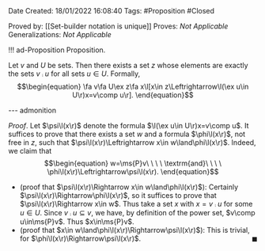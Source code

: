<br />
<br />

Date Created: 18/01/2022 16:08:40
Tags: #Proposition #Closed  

Proved by: [[Set-builder notation is unique]]
Proves: _Not Applicable_
Generalizations: _Not Applicable_

!!! ad-Proposition Proposition.

Let $v$ and $U$ be sets. Then there exists a set $z$ whose elements are exactly the sets $v\comp u$ for all sets $u\in U$. Formally,
$$\begin{equation}
    \fa v\fa U\ex z\fa x\l[x\in z\Leftrightarrow\l(\ex u\in U\r)x=v\comp u\r].
\end{equation}$$

--- admonition

_Proof_. Let $\psi\l(x\r)$ denote the formula $\l(\ex u\in U\r)x=v\comp u$. It suffices to prove that there exists a set $w$ and a formula $\phi\l(x\r)$, not free in $z$, such that $\psi\l(x\r)\Leftrightarrow x\in w\land\phi\l(x\r)$. Indeed, we claim that
$$\begin{equation}
    w=\ms{P}v\ \ \ \ \textrm{and}\ \ \ \ \phi\l(x\r)\Leftrightarrow\psi\l(x\r).
\end{equation}$$
* (proof that $\psi\l(x\r)\Rightarrow x\in w\land\phi\l(x\r)$): Certainly $\psi\l(x\r)\Rightarrow\phi\l(x\r)$, so it suffices to prove that $\psi\l(x\r)\Rightarrow x\in w$. Thus take a set $x$ with $x=v\comp u$ for some $u\in U$. Since $v\comp u\subseteq v$, we have, by definition of the power set, $v\comp u\in\ms{P}v$. Thus $x\in\ms{P}v$.
* (proof that $x\in w\land\phi\l(x\r)\Rightarrow\psi\l(x\r)$): This is trivial, for $\phi\l(x\r)\Rightarrow\psi\l(x\r)$.<span style="float:right;">$\blacksquare$</span>
